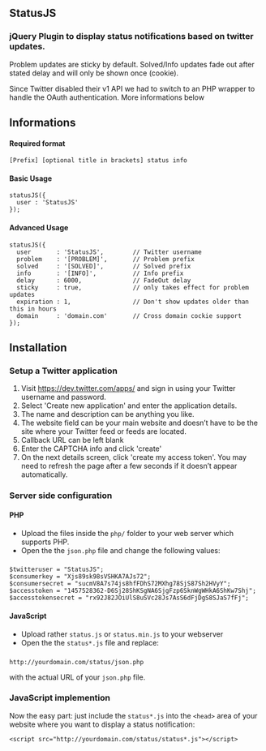 ## StatusJS

### jQuery Plugin to display status notifications based on twitter updates. 

Problem updates are sticky by default. Solved/Info updates fade out after stated delay and will only be shown once (cookie).

Since Twitter disabled their v1 API we had to switch to an PHP wrapper to handle the OAuth authentication. More informations below

## Informations

#### Required format

    [Prefix] [optional title in brackets] status info

#### Basic Usage

    statusJS({
      user : 'StatusJS'
    });

#### Advanced Usage

    statusJS({
      user       : 'StatusJS',        // Twitter username
      problem    : '[PROBLEM]',       // Problem prefix
      solved     : '[SOLVED]',        // Solved prefix
      info       : '[INFO]',          // Info prefix
      delay      : 6000,              // FadeOut delay
      sticky     : true,              // only takes effect for problem updates
      expiration : 1,                 // Don't show updates older than this in hours
      domain     : 'domain.com'       // Cross domain cockie support
    });

## Installation


### Setup a Twitter application

1. Visit https://dev.twitter.com/apps/ and sign in using your Twitter username and password.  
1. Select 'Create new application' and enter the application details.  
  1. The name and description can be anything you like.  
  1. The website field can be your main website and doesn’t have to be the site where your Twitter feed or feeds are located.  
  1. Callback URL can be left blank
1. Enter the CAPTCHA info and click 'create'
1. On the next details screen, click 'create my access token'. You may need to refresh the page after a few seconds if it doesn’t appear automatically.

### Server side configuration

#### PHP

* Upload the files inside the `php/` folder to your web server which supports PHP.
* Open the the `json.php` file and change the following values: 

### 

    $twitteruser = "StatusJS";
    $consumerkey = "Xjs89sk98sVSHKA7AJs72";
    $consumersecret = "sucmV8A7s74js8hfFDhS72MXhg78SjS87Sh2HVyY";
    $accesstoken = "1457528362-D6Sj28ShKSgNA6SjgFzp6SknWgWHkA6ShKw7Shj";
    $accesstokensecret = "rx92J82JOiUlS8uSVc28Js7AsS6dFjDgS8SJaS7fFj";

#### JavaScript

* Upload rather `status.js` or `status.min.js` to your webserver
* Open the the `status*.js` file and replace:  
  
### 

    http://yourdomain.com/status/json.php

with the actual URL of your `json.php` file.

### JavaScript implemention

Now the easy part: just include the `status*.js` into the `<head>` area of your website where you want to display a status notification:

    <script src="http://yourdomain.com/status/status*.js"></script>

